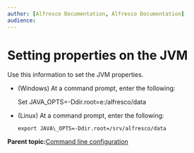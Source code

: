 ```yaml
---
author: [Alfresco Documentation, Alfresco Documentation]
audience: 
---
```


# Setting properties on the JVM

Use this information to set the JVM properties.

-   \(Windows\) At a command prompt, enter the following:

    Set JAVA\_OPTS=-Ddir.root=e:/alfresco/data

-   \(Linux\) At a command prompt, enter the following:

    `export JAVA\_OPTS=-Ddir.root=/srv/alfresco/data`


**Parent topic:**[Command line configuration](../concepts/cmd-line-config.md)

